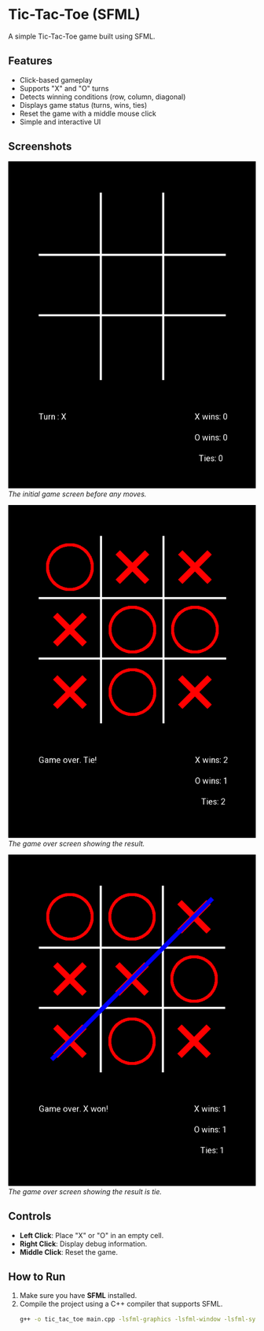 # Tic-Tac-Toe (SFML)

A simple Tic-Tac-Toe game built using SFML.

## Features
- Click-based gameplay
- Supports "X" and "O" turns
- Detects winning conditions (row, column, diagonal)
- Displays game status (turns, wins, ties)
- Reset the game with a middle mouse click
- Simple and interactive UI

## Screenshots

![Game Start Screen](screenshots/ss1.png)
*The initial game screen before any moves.*

![Game Over](screenshots/ss3.png)
*The game over screen showing the result.*

![Mid Game](screenshots/ss2.png)
*The game over screen showing the result is tie.*


## Controls
- **Left Click**: Place "X" or "O" in an empty cell.
- **Right Click**: Display debug information.
- **Middle Click**: Reset the game.

## How to Run
1. Make sure you have **SFML** installed.
2. Compile the project using a C++ compiler that supports SFML.
   ```sh
   g++ -o tic_tac_toe main.cpp -lsfml-graphics -lsfml-window -lsfml-system
